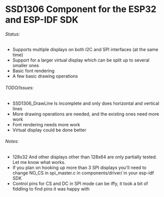 <!---
 Copyright (c) 2017 Tara Keeling
 
 This software is released under the MIT License.
 https://opensource.org/licenses/MIT
-->

# SSD1306 Component for the ESP32 and ESP-IDF SDK

###### Status:
- Supports multiple displays on both I2C and SPI interfaces (at the same time)
- Support for a larger virtual display which can be split up to several smaller ones
- Basic font rendering
- A few basic drawing operations

###### TODO/Issues:
- SSD1306_DrawLine Is incomplete and only does horizontal and vertical lines
- More drawing operations are needed, and the existing ones need more work
- Font rendering needs more work
- Virtual display could be done better

###### Notes:
- 128x32 And other displays other than 128x64 are only partially tested. Let me know what works.
- If you plan on hooking up more than 3 SPI displays you'll need to change NO_CS in spi_master.c in components/driver/ in your esp-idf SDK
- Control pins for CS and DC in SPI mode can be iffy, it took a bit of fiddling to find pins it was happy with
